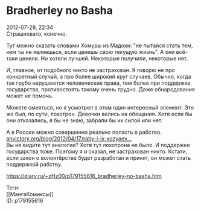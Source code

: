 Bradherley no Basha
====================

   
 2012-07-29, 22:34   
  Страшновато, конечно.   
   
 Тут можно сказать словами Хомуры из Мадоки: "не пытайся стать тем, кем ты не являешься, если ценишь свою текущую жизнь". А они всё-таки ценили. Но хотели лучшей. Некоторые получили, некоторые нет.   
   
 И, главное, от подобного никто не застрахован. Я говорю не про конкретный случай, а про более широкий круг случаев. Обычно, когда так грубо нарушаются человеческие права, тем более при поддержке государства, противостоять такому очень трудно. Даже обнародование может не помочь.   
   
 Можете смеяться, но я усмотрел в этом один интересный элемент. Это же был, по сути, лохотрон. Девочки велись на обещания. Хотя если бы они отказались, я бы не знаю, забрали бы их силой или нет.   
   
 А в России можно совершенно реально попасть в рабство.   
  [anvictory.org/blog/2012/04/17/raby-i-ix-xozyaev...](http://anvictory.org/blog/2012/04/17/raby-i-ix-xozyaeva-rabovladelchestvo-v-sovremennoj-rossii/)    
 Вы не видите тут аналогии? Хотя тут лохотрона не было. И поддержки государства тоже. Поэтому я и сказал, не застрахован никто. Кстати, если закон о волонтёрстве будет разработан и принят, он может стать поддержкой рабству.   
    
 <https://diary.ru/~zHz00/p179155616_bradherley-no-basha.htm>   
   
 Теги:   
 [[МангаКомиксы]]   
 ID: p179155616